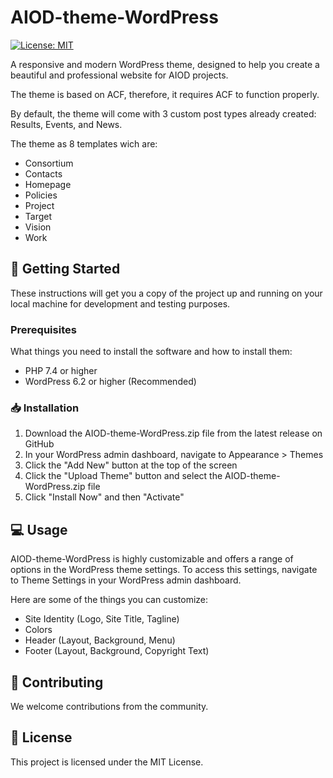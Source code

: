 # AIOD-theme-WordPress

[![License: MIT](https://img.shields.io/badge/License-MIT-yellow.svg)](https://opensource.org/licenses/MIT)

A responsive and modern WordPress theme, designed to help you create a beautiful and professional website for AIOD projects.

The theme is based on ACF, therefore, it requires ACF to function properly.

By default, the theme will come with 3 custom post types already created: Results, Events, and News.

The theme as 8 templates wich are:

- Consortium
- Contacts
- Homepage
- Policies
- Project
- Target
- Vision
- Work

## 🚀 Getting Started

These instructions will get you a copy of the project up and running on your local machine for development and testing purposes.

### Prerequisites

What things you need to install the software and how to install them:

- PHP 7.4 or higher
- WordPress 6.2 or higher (Recommended)

### 📥 Installation

1. Download the AIOD-theme-WordPress.zip file from the latest release on GitHub
2. In your WordPress admin dashboard, navigate to Appearance > Themes
3. Click the "Add New" button at the top of the screen
4. Click the "Upload Theme" button and select the AIOD-theme-WordPress.zip file
5. Click "Install Now" and then "Activate"

## 💻 Usage

AIOD-theme-WordPress is highly customizable and offers a range of options in the WordPress theme settings. To access this settings, navigate to Theme Settings in your WordPress admin dashboard.

Here are some of the things you can customize:

- Site Identity (Logo, Site Title, Tagline)
- Colors
- Header (Layout, Background, Menu)
- Footer (Layout, Background, Copyright Text)

## 🤝 Contributing

We welcome contributions from the community.

## 📄 License

This project is licensed under the MIT License.